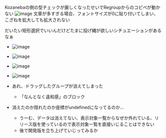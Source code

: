 
Kozanebaの側の型チェックが厳しくなったせいでRegroupからのコピペが動かない
![image](https://gyazo.com/562a04991f2f3dfe54c173bb8e66e68a/thumb/1000)
文章が多すぎる場合、フォントサイズが0に貼り付いてしまい、こざねを拡大しても拡大されない

だいたい矩形選択でいいんだけどたまに投げ縄が欲しいシチュエーションがあるなぁ
- ![image](https://gyazo.com/e966f108b765afdd8cc58d62da4a3876/thumb/1000)



- ![image](https://gyazo.com/3b2903279496f598fcaa298796d97658/thumb/1000)
- ![image](https://gyazo.com/a4b84436a161fd0d4ec1dcf7bd9e7c8e/thumb/1000)
- ![image](https://gyazo.com/fd970c19dd24e99de72ad482b599310a/thumb/1000)
- あれ、ドラッグしたグループが消えてしまった
    - 「なんとなく違和感」のブロック
- 消えたのか隠れたのか座標がundefinedになってるのか…
    - うーむ、データは消えてない、表示対象一覧からなぜか外れている、リリース版を使っているので表示対象一覧を直接いじることはできない
    - 後で開発版を立ち上げていじってみるか